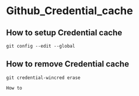 # Github_Credential_cache

## How to setup Credential cache
    git config --edit --global


## How to remove Credential cache 
    git credential-wincred erase

    How to 
